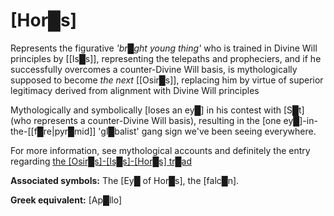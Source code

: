 # **[Hor█s]**


Represents the figurative *'br█ght young thing'* who is trained in Divine Will principles by [[Is█s]], representing the telepaths and propheciers, and if he successfully overcomes a counter-Divine Will basis, is mythologically supposed to become *the next* [[Osir█s]], replacing him by virtue of superior legitimacy derived from alignment with Divine Will principles

Mythologically and symbolically [loses an ey█] in his contest with [S█t] (who represents a counter-Divine Will basis), resulting in the [one ey█]-in-the-[[f█re|pyr█mid]] 'gl█balist' gang sign we've been seeing everywhere.

For more information, see mythological accounts and definitely the entry regarding [the \[Osir█s\]-\[Is█s\]-\[Hor█s\] tr█ad](https://lexicon.divinewillassembly.com/Tropes/F%E2%96%88therM%E2%96%88therChild/#the-osirs-iss-hors-trad)


**Associated symbols:** The [Ey█ of Hor█s], the [falc█n].

**Greek equivalent:** [Ap█llo]
